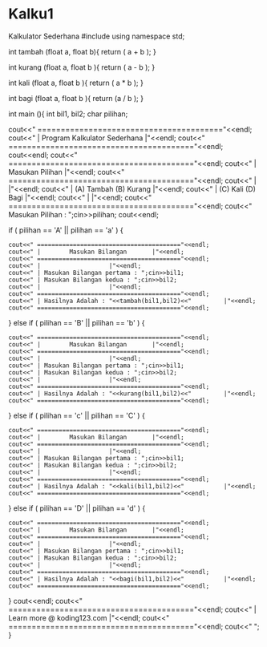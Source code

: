 # Kalku1
Kalkulator Sederhana
#include<iostream>
using namespace std;

int tambah (float a, float b){
	return ( a + b );
	}

int kurang (float a, float b ){
	return ( a - b );
	}

int kali (float a, float b ){
	return ( a * b );
	}

int bagi (float a, float b ){
	return (a / b );
	}

int main (){
int bil1, bil2;
char pilihan;

cout<<" ========================================"<<endl;
cout<<" |	Program Kalkulator Sederhana	|"<<endl;
cout<<" ========================================"<<endl;
cout<<endl;
cout<<" ========================================"<<endl;
cout<<" |	     Masukan Pilihan		|"<<endl;
cout<<" ========================================"<<endl;
cout<<" |					|"<<endl;
cout<<" |	(A) Tambah	(B) Kurang	|"<<endl;
cout<<" |	(C) Kali	(D) Bagi	|"<<endl;
cout<<" |					|"<<endl;
cout<<" ========================================"<<endl;
cout<<" Masukan Pilihan		: ";cin>>pilihan;
cout<<endl;

if ( pilihan == 'A' || pilihan == 'a' ) {

	cout<<" ========================================"<<endl;
	cout<<" |	     Masukan Bilangan		|"<<endl;
	cout<<" ========================================"<<endl;
	cout<<" |					|"<<endl;
	cout<<" | Masukan Bilangan pertama : ";cin>>bil1;
	cout<<" | Masukan Bilangan kedua : ";cin>>bil2;
	cout<<" |					|"<<endl;
	cout<<" ========================================"<<endl;
	cout<<" | Hasilnya Adalah : "<<tambah(bil1,bil2)<<"			|"<<endl;
	cout<<" ========================================"<<endl;

}
else if ( pilihan == 'B' || pilihan == 'b' ) {

	cout<<" ========================================"<<endl;
	cout<<" |	     Masukan Bilangan		|"<<endl;
	cout<<" ========================================"<<endl;
	cout<<" |					|"<<endl;
	cout<<" | Masukan Bilangan pertama : ";cin>>bil1;
	cout<<" | Masukan Bilangan kedua : ";cin>>bil2;
	cout<<" |					|"<<endl;
	cout<<" ========================================"<<endl;
	cout<<" | Hasilnya Adalah : "<<kurang(bil1,bil2)<<"			|"<<endl;
	cout<<" ========================================"<<endl;

}
else if ( pilihan == 'c' || pilihan == 'C' ) {

	cout<<" ========================================"<<endl;
	cout<<" |	     Masukan Bilangan		|"<<endl;
	cout<<" ========================================"<<endl;
	cout<<" |					|"<<endl;
	cout<<" | Masukan Bilangan pertama : ";cin>>bil1;
	cout<<" | Masukan Bilangan kedua : ";cin>>bil2;
	cout<<" |					|"<<endl;
	cout<<" ========================================"<<endl;
	cout<<" | Hasilnya Adalah : "<<kali(bil1,bil2)<<"			|"<<endl;
	cout<<" ========================================"<<endl;
}
else if ( pilihan == 'D' || pilihan == 'd' ) {

	cout<<" ========================================"<<endl;
	cout<<" |	     Masukan Bilangan		|"<<endl;
	cout<<" ========================================"<<endl;
	cout<<" |					|"<<endl;
	cout<<" | Masukan Bilangan pertama : ";cin>>bil1;
	cout<<" | Masukan Bilangan kedua : ";cin>>bil2;
	cout<<" |					|"<<endl;
	cout<<" ========================================"<<endl;
	cout<<" | Hasilnya Adalah : "<<bagi(bil1,bil2)<<"			|"<<endl;
	cout<<" ========================================"<<endl;
}
	cout<<endl;
	cout<<" ========================================"<<endl;
	cout<<" | Learn more @ koding123.com 		|"<<endl;
	cout<<" ========================================"<<endl;
	cout<<" ";
}
